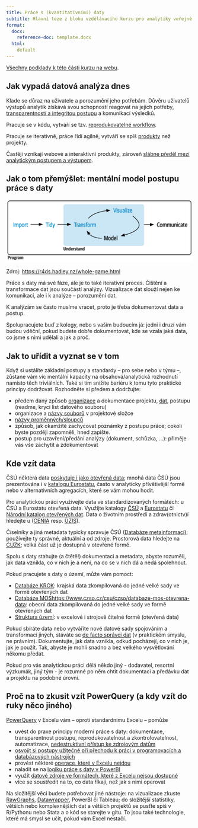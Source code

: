 ```yaml
---
title: Práce s (kvantitativními) daty
subtitle: Hlavní teze z bloku vzdělávacího kurzu pro analytiky veřejné správy
format: 
  docx:
    reference-doc: template.docx
  html: 
    default
---
```


[Všechny podklady k této části kurzu na webu](https://petrbouchal.xyz/analytici/).

## Jak vypadá datová analýza dnes

Klade se důraz na uživatele a porozumění jeho potřebám. Důvěru uživatelů výstupů analytik získává svou schopností reagovat na jejich potřeby, [transparentností a integritou postupu](https://best-practice-and-impact.github.io/qa-of-code-guidance/intro.html) a komunikací výsledků.

Pracuje se v kódu, vytváří se tzv. [reprodukovatelné workflow](https://analysisfunction.civilservice.gov.uk/support/reproducible-analytical-pipelines/). 

Pracuje se iterativně, práce řídí agilně, vytváří se spíš [produkty](https://locallyoptimistic.com/post/data-product-manager/) než projekty.

Častěji vznikají webové a interaktivní produkty, zároveň [slábne předěl mezi analytickým postupem a výstupem](https://r4ds.hadley.nz/quarto.html).

## Jak o tom přemýšlet: mentální model postupu práce s daty

![](slides/images/whole-game.png)

Zdroj: <https://r4ds.hadley.nz/whole-game.html>

Práce s daty má své fáze, ale je to také iterativní proces. Čištění a transformace dat jsou součástí analýzy. Vizualizace dat slouží nejen ke komunikaci, ale i k analýze – porozumění dat.

K analýzám se často musíme vracet, proto je třeba dokumentovat data a postup.

Spolupracujete buď z kolegy, nebo s vaším budoucím já: jedni i druzí vám budou vděční, pokud budete dobře dokumentovat, kde se vzala jaká data, co jsme s nimi udělali a jak a proč.

## Jak to uřídit a vyznat se v tom

Když si ustálíte základní postupy a standardy – pro sebe nebo v týmu –, zůstane vám víc mentální kapacity na obsahová/analytická rozhodnutí namísto těch triviálních. Také si tím snížíte bariéru k tomu tyto praktické principy dodržovat. Rozhodněte si předem a dodržujte:
   
  - předem daný způsob [organizace](https://rstats.wtf/projects.html#work-in-a-project) a dokumentace projektu, [dat](https://doi.org/10.1080/00031305.2017.1375989), postupu (readme, krycí list datového souboru)
  - organizace a [názvy souborů](https://github.com/jennybc/how-to-name-files/raw/main/how-to-name-files.pdf) v projektové složce
  - [názvy proměnných/sloupců](http://www2.stat.duke.edu/~rcs46/lectures_2015/01-markdown-git/slides/naming-slides/naming-slides.pdf)
  - způsob, jak okamžitě zachycovat poznámky z postupu práce; cokoli byste později zapomněli, hned zapište.
  - postup pro uzavření/předání analýzy (dokument, schůzka, ...): přiměje vás vše zachytit a zdokumentovat

## Kde vzít data

ČSÚ některá data [poskytuje i jako otevřená data](https://www.czso.cz/csu/czso/katalog-produktu?filtr=true&vlastnosti=22); mnohá data ČSÚ jsou prezentována i v [katalogu Eurostatu](https://ec.europa.eu/eurostat/web/products-catalogues), často v analyticky přívětivější formě nebo v alternativních agregacích, které se vám mohou hodit.

Pro analytickou práci využívejte data ve standardizovaných formátech: u ČSÚ a Eurostatu otevřená data. Využijte katalogy [ČSÚ](https://www.czso.cz/csu/czso/katalog-produktu?filtr=true&vlastnosti=22) a [Eurostatu](https://ec.europa.eu/eurostat/web/products-catalogues) či [Národní katalog otevřených dat](https://data.gov.cz/datov%C3%A9-sady). Data o životním prostředí a zdrav(otnictv)í hledejte u  ([CENIA](https://www.cenia.cz/data/) resp. [ÚZIS](https://www.uzis.cz/index.php?pg=vystupy)).

Číselníky a jiná metadata typicky spravuje ČSÚ ([Databáze metainformací](https://www.czso.cz/csu/czso/databaze_metainformaci)); používejte ty správné, aktuální a od zdroje. Prostorová data hledejte na [ČÚZK](https://geoportal.cuzk.cz/(S(3ulvz4m5hf2m3zsnuh0s0qxq))/Default.aspx?mode=TextMeta&side=data_uvod&text=data_sady&head_tab=sekce-05-gp&menu=52&news=yes); velká část už je dostupná v otevřené formě.

Spolu s daty stahujte (a čtětě!) dokumentaci a metadata, abyste rozuměli, jak data vznikla, co v nich je a není, na co se v nich dá a nedá spolehnout.

Pokud pracujete s daty o území, může vám pomoct:

- [Databáze KROK](https://www.czso.cz/csu/czso/databaze-krok-otevrena-data): krajská data zkompilovaná do jedné velké sady ve formě otevřených dat
- [Databáze MOS]()https://www.czso.cz/csu/czso/databaze-mos-otevrena-data: obecní data zkompilovaná do jedné velké sady ve formě otevřených dat
- [Struktura území](https://www.czso.cz/csu/czso/uzemi-sidelni-struktura): v excelové i strojově čitelné formě (otevřená data)

Pokud sbíráte data nebo vytváříte nové datové sady spojováním a transformací jiných, stáváte se [de facto správci dat](https://www.gov.uk/guidance/creating-and-sharing-spreadsheets) (v praktickém smyslu, ne právním). Dokumentujte, jak data vznikla, odkud pocházejí, co v nich je, jak je použít. Tak, abyste je mohli snadno a bez velkého vysvětlování někomu předat.

Pokud pro vás analytickou práci dělá někdo jiný - dodavatel, resortní výzkumák, jiný tým - je rozumné po něm chtít dokumentaci a předávku dat a projektu na podobné úrovni.

## Proč na to zkusit vzít PowerQuery (a kdy vzít do ruky něco jiného)

[PowerQuery](https://support.microsoft.com/en-us/office/about-power-query-in-excel-7104fbee-9e62-4cb9-a02e-5bfb1a6c536a) v Excelu vám – oproti standardnímu Excelu – pomůže
  
  - uvést do praxe principy moderní práce s daty: dokumentace, transparentnost postupu, reprodukovatelnost a zkontrolovatelnost, automatizace, [nedestruktivní přístup ke zdrojovým datům](https://support.microsoft.com/en-us/office/import-or-export-text-txt-or-csv-files-5250ac4c-663c-47ce-937b-339e391393ba#ID0EBBN=Newer_versions)
  - [osvojit si postupy užitečné při přechodu k práci v programovacích a databázových nástrojích](https://taraskaduk.com/posts/2018-03-29-power-query/)
  - provést některé [operace, které v Excelu nejdou](https://exceloffthegrid.com/power-query-unpivot-data/)
  - naladit se na [logiku práce s daty v PowerBI](https://learn.microsoft.com/en-us/power-bi/transform-model/desktop-query-overview)
  - využít [datové zdroje ve formátech, které z Excelu nejsou dostupné](https://learn.microsoft.com/en-us/power-query/connectors/)
  - více se soustředit na to, co data říkají, než jak s nimi operovat

Na složitější věci budete potřebovat jiné nástroje: na vizualizace zkuste [RawGraphs](https://www.rawgraphs.io/), [Datawrapper](https://www.datawrapper.de/), PowerBI či Tableau; do složitější statistiky, větších nebo komplexnějších dat a větších projektů se pusťte spíš v R/Pythonu nebo Stata a o kód se starejte v gitu. To jsou také technologie, které má smysl se učit, pokud vám Excel nestačí.


